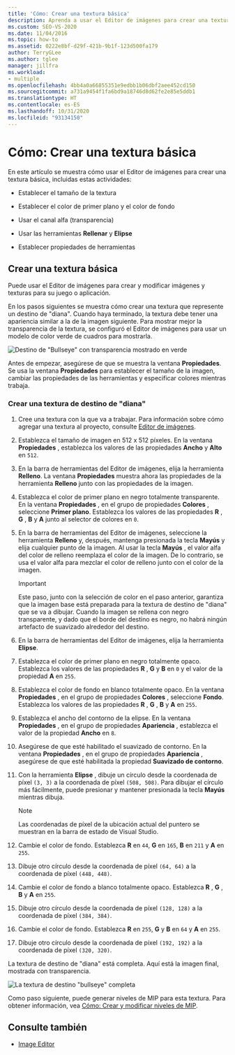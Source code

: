 ```yaml
---
title: 'Cómo: Crear una textura básica'
description: Aprenda a usar el Editor de imágenes para crear una textura básica, incluida la configuración del tamaño de la textura, el establecimiento de las propiedades de la herramienta y otras actividades.
ms.custom: SEO-VS-2020
ms.date: 11/04/2016
ms.topic: how-to
ms.assetid: 0222e8bf-d29f-421b-9b1f-123d500fa179
author: TerryGLee
ms.author: tglee
manager: jillfra
ms.workload:
- multiple
ms.openlocfilehash: 4bb4a0a66855351e9edbb1b06dbf2aee452cd150
ms.sourcegitcommit: a731a9454f1fa6bd9a18746d8d62fe2e85e5ddb1
ms.translationtype: HT
ms.contentlocale: es-ES
ms.lasthandoff: 10/31/2020
ms.locfileid: "93134150"
---
```

# <a name="how-to-create-a-basic-texture"></a>Cómo: Crear una textura básica

En este artículo se muestra cómo usar el Editor de imágenes para crear una textura básica, incluidas estas actividades:

- Establecer el tamaño de la textura

- Establecer el color de primer plano y el color de fondo

- Usar el canal alfa (transparencia)

- Usar las herramientas **Rellenar** y **Elipse**

- Establecer propiedades de herramientas

## <a name="create-a-basic-texture"></a>Crear una textura básica

Puede usar el Editor de imágenes para crear y modificar imágenes y texturas para su juego o aplicación.

En los pasos siguientes se muestra cómo crear una textura que represente un destino de "diana". Cuando haya terminado, la textura debe tener una apariencia similar a la de la imagen siguiente. Para mostrar mejor la transparencia de la textura, se configuró el Editor de imágenes para usar un modelo de color verde de cuadros para mostrarla.

![Destino de "Bullseye" con transparencia mostrado en verde](../designers/media/digit-bullseye-texture-in-editor.png)

Antes de empezar, asegúrese de que se muestra la ventana **Propiedades**. Se usa la ventana **Propiedades** para establecer el tamaño de la imagen, cambiar las propiedades de las herramientas y especificar colores mientras trabaja.

### <a name="create-a-bullseye-target-texture"></a>Crear una textura de destino de "diana"

1. Cree una textura con la que va a trabajar. Para información sobre cómo agregar una textura al proyecto, consulte [Editor de imágenes](../designers/image-editor.md#get-started).

2. Establezca el tamaño de imagen en 512 x 512 píxeles. En la ventana **Propiedades** , establezca los valores de las propiedades **Ancho** y **Alto** en `512`.

3. En la barra de herramientas del Editor de imágenes, elija la herramienta **Relleno**. La ventana **Propiedades** muestra ahora las propiedades de la herramienta **Relleno** junto con las propiedades de la imagen.

4. Establezca el color de primer plano en negro totalmente transparente. En la ventana **Propiedades** , en el grupo de propiedades **Colores** , seleccione **Primer plano**. Establezca los valores de las propiedades **R** , **G** , **B** y **A** junto al selector de colores en `0`.

5. En la barra de herramientas del Editor de imágenes, seleccione la herramienta **Relleno** y, después, mantenga presionada la tecla **Mayús** y elija cualquier punto de la imagen. Al usar la tecla **Mayús** , el valor alfa del color de relleno reemplaza el color de la imagen. De lo contrario, se usa el valor alfa para mezclar el color de relleno junto con el color de la imagen.

    > [!IMPORTANT]
    > Este paso, junto con la selección de color en el paso anterior, garantiza que la imagen base está preparada para la textura de destino de "diana" que se va a dibujar. Cuando la imagen se rellena con negro transparente, y dado que el borde del destino es negro, no habrá ningún artefacto de suavizado alrededor del destino.

6. En la barra de herramientas del Editor de imágenes, elija la herramienta **Elipse**.

7. Establezca el color de primer plano en negro totalmente opaco. Establezca los valores de las propiedades **R** , **G** y **B** en `0` y el valor de la propiedad **A** en `255`.

8. Establezca el color de fondo en blanco totalmente opaco. En la ventana **Propiedades** , en el grupo de propiedades **Colores** , seleccione **Fondo**. Establezca los valores de las propiedades **R** , **G** , **B** y **A** en `255`.

9. Establezca el ancho del contorno de la elipse. En la ventana **Propiedades** , en el grupo de propiedades **Apariencia** , establezca el valor de la propiedad **Ancho** en `8`.

10. Asegúrese de que esté habilitado el suavizado de contorno. En la ventana **Propiedades** , en el grupo de propiedades **Apariencia** , asegúrese de que esté habilitada la propiedad **Suavizado de contorno**.

11. Con la herramienta **Elipse** , dibuje un círculo desde la coordenada de píxel `(3, 3)` a la coordenada de píxel `(508, 508)`. Para dibujar el círculo más fácilmente, puede presionar y mantener presionada la tecla **Mayús** mientras dibuja.

    > [!NOTE]
    > Las coordenadas de píxel de la ubicación actual del puntero se muestran en la barra de estado de Visual Studio.

12. Cambie el color de fondo. Establezca **R** en `44`, **G** en `165`, **B** en `211` y **A** en `255`.

13. Dibuje otro círculo desde la coordenada de píxel `(64, 64)` a la coordenada de píxel `(448, 448)`.

14. Cambie el color de fondo a blanco totalmente opaco. Establezca **R** , **G** , **B** y **A** en `255`.

15. Dibuje otro círculo desde la coordenada de píxel `(128, 128)` a la coordenada de píxel `(384, 384)`.

16. Cambie el color de fondo. Establezca **R** en `255`, **G** y **B** en `64` y **A** en `255`.

17. Dibuje otro círculo desde la coordenada de píxel `(192, 192)` a la coordenada de píxel `(320, 320)`.

La textura de destino de "diana" está completa. Aquí está la imagen final, mostrada con transparencia.

![La textura de destino "bullseye" completa](../designers/media/gfx_image_demo_bullseye.png)

Como paso siguiente, puede generar niveles de MIP para esta textura. Para obtener información, vea [Cómo: Crear y modificar niveles de MIP](../designers/how-to-create-and-modify-mip-levels.md).

## <a name="see-also"></a>Consulte también

- [Image Editor](../designers/image-editor.md)
